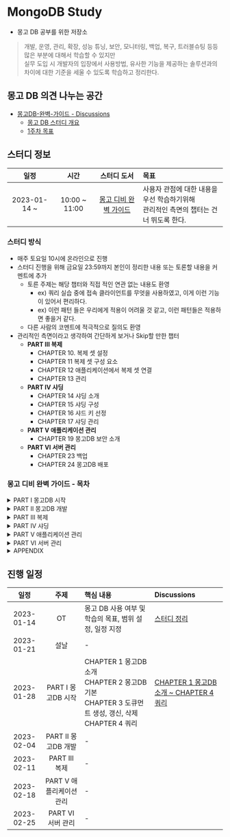 # MongoDB Study

- 몽고 DB 공부를 위한 저장소

> 개발, 운영, 관리, 확장, 성능 튜닝, 보안, 모니터링, 백업, 복구, 트러블슈팅 등등 많은 부분에 대해서 학습할 수 있지만 <br/>
> 실무 도입 시 개발자의 입장에서 사용방법, 유사한 기능을 제공하는 솔루션과의 차이에 대한 기준을 세울 수 있도록 학습하고 정리한다.

## 몽고 DB 의견 나누는 공간

- [몽고DB-완벽-가이드 - Discussions](https://github.com/orgs/Meet-Coder-Study/teams/db)
	- [몽고 DB 스터디 개요](https://github.com/orgs/Meet-Coder-Study/teams/db/discussions/1)
	- [1주차 목표](https://github.com/orgs/Meet-Coder-Study/teams/db/discussions/2)

## 스터디 정보

|      일정      |      시간       |                           스터디 도서                            | 목표                                                     |
|:------------:|:-------------:|:-----------------------------------------------------------:|:-------------------------------------------------------|
| 2023-01-14 ~ | 10:00 ~ 11:00 | [몽고 디비 완벽 가이드](http://www.yes24.com/Product/Goods/97980005) | 사용자 관점에 대한 내용을 우선 학습하기위해 <br/> 관리적인 측면의 챕터는 건너 뛰도록 한다. |

### 스터디 방식

- 매주 토요일 10시에 온라인으로 진행
- 스터디 진행을 위해 금요일 23:59까지 본인이 정리한 내용 또는 토론할 내용을 커멘트에 추가
  - 토른 주제는 해당 챕터와 직접 적인 연관 없는 내용도 환영
    - ex) 쿼리 실습 중에 접속 클라이언트를 무엇을 사용하였고, 이게 이런 기능이 있어서 편리하다.
    - ex) 이런 패턴 들은 우리에게 적용이 어려울 것 같고, 이런 패턴들은 적용하면 좋을거 같다.
  - 다른 사람의 코멘트에 적극적으로 질의도 환영
- 관리적인 측면이라고 생각하여 간단하게 보거나 Skip할 만한 챕터
  - **PART III 복제**
    - CHAPTER 10. 복제 셋 설정
    - CHAPTER 11 복제 셋 구성 요소
    - CHAPTER 12 애플리케이션에서 복제 셋 연결
    - CHAPTER 13 관리
  - **PART IV 샤딩**
    - CHAPTER 14 샤딩 소개
    - CHAPTER 15 샤딩 구성
    - CHAPTER 16 샤드 키 선정
    - CHAPTER 17 샤딩 관리
  - **PART V 애플리케이션 관리**
    - CHAPTER 19 몽고DB 보안 소개
  - **PART VI 서버 관리**
    - CHAPTER 23 백업
    - CHAPTER 24 몽고DB 배포

### 몽고 디비 완벽 가이드 - 목차

<details>
	<summary>PART I 몽고DB 시작</summary>
	<ul>
		<li>CHAPTER 1 몽고DB 소개</li>
		<li>CHAPTER 2 몽고DB 기본</li>
		<li>CHAPTER 3 도큐먼트 생성, 갱신, 삭제</li>
		<li>CHAPTER 4 쿼리</li>
	</ul>
</details>
<details>
	<summary>PART II 몽고DB 개발</summary>
	<ul>
		<li>CHAPTER 5 인덱싱</li>
		<li>CHAPTER 6 특수 인덱스와 컬렉션 유형</li>
		<li>CHAPTER 7 집계 프레임워크</li>
		<li>CHAPTER 8 트랜잭션</li>
		<li>CHAPTER 9 애플리케이션 설계</li>
	</ul>
</details>
<details>
	<summary>PART III 복제</summary>
	<ul>
		<li>CHAPTER 10 복제 셋 설정</li>
		<li>CHAPTER 11 복제 셋 구성 요소</li>
		<li>CHAPTER 12 애플리케이션에서 복제 셋 연결</li>
		<li>CHAPTER 13 관리</li>
	</ul>
</details>
<details>
	<summary>PART IV 샤딩</summary>
	<ul>
		<li>CHAPTER 14 샤딩 소개</li>
		<li>CHAPTER 15 샤딩 구성</li>
		<li>CHAPTER 16 샤드 키 선정</li>
		<li>CHAPTER 17 샤딩 관리</li>
	</ul>
</details>
<details>
	<summary>PART V 애플리케이션 관리</summary>
	<ul>
		<li>CHAPTER 18 애플리케이션 작업 확인</li>
		<li>CHAPTER 19 몽고DB 보안 소개</li>
		<li>CHAPTER 20 영속성</li>
	</ul>
</details>
<details>
	<summary>PART VI 서버 관리</summary>
	<ul>
		<li>CHAPTER 21 몽고DB 시작과 중지</li>
		<li>CHAPTER 22 몽고DB 모니터링</li>
		<li>CHAPTER 23 백업</li>
		<li>CHAPTER 24 몽고DB 배포</li>
	</ul>
</details>
<details>
	<summary>APPENDIX</summary>
	<ul>
		<li>A 몽고DB 설치</li>
		<li>B 몽고DB 내부</li>
	</ul>
</details>

## 진행 일정

|     일정     |        주제        | 핵심 내용                                                                                        | Discussions                                                               |
|:----------:|:----------------:|:---------------------------------------------------------------------------------------------|:--------------------------------------------------------------------------|
| 2023-01-14 |        OT        | 몽고 DB 사용 여부 및 학습의 목표, 범위 설정, 일정 지정                                                           | [스터디 정리](https://github.com/orgs/Meet-Coder-Study/teams/db/discussions/1) |
| 2023-01-21 |        설날        | -                                                                                            |                                                                           |
| 2023-01-28 |  PART I 몽고DB 시작  | CHAPTER 1 몽고DB 소개 <br/> CHAPTER 2 몽고DB 기본 <br/> CHAPTER 3 도큐먼트 생성, 갱신, 삭제 <br/> CHAPTER 4 쿼리 |    [CHAPTER 1 몽고DB 소개 ~ CHAPTER 4 쿼리](https://github.com/orgs/Meet-Coder-Study/teams/db/discussions/2)                                                                       |
| 2023-02-04 | PART II 몽고DB 개발  | -                                                                                            |                                                                           |
| 2023-02-11 |   PART III 복제    | -                                                                                            |                                                                           |
| 2023-02-18 | PART V 애플리케이션 관리 | -                                                                                            |                                                                           |
| 2023-02-25 |  PART VI 서버 관리   | -                                                                                            |                                                                           |
